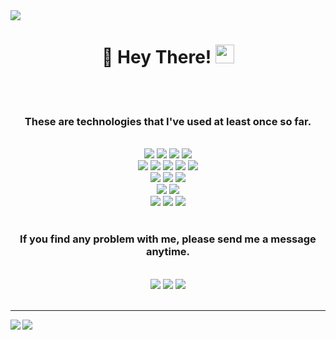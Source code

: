 <a href="https://hits.seeyoufarm.com">
 <img src="https://hits.seeyoufarm.com/api/count/incr/badge.svg?url=https%3A%2F%2Fgithub.com%2FWOOSEONG-HAM&count_bg=%2379C83D&title_bg=%23555555&icon=&icon_color=%23E7E7E7&title=hits&edge_flat=false"/>
</a> 
<h1 align="center">🧡 Hey There! <img src="https://raw.githubusercontent.com/aemmadi/aemmadi/master/wave.gif" width="30px"></h1>

<br/><br/>

<h3 align="center">These are technologies that I've used at least once so far.</h3>
<br/>

<div align="center">
 <img src="https://img.shields.io/badge/-HTML-E34F26?logo=HTML5&logoColor=white" />
 <img src="https://img.shields.io/badge/-CSS-1572B6?logo=CSS3&logoColor=white" />
 <img src="https://img.shields.io/badge/-SCSS-CC6699?logo=Sass&logoColor=white" />
 <img src="https://img.shields.io/badge/-styled--components-DB7093?logo=styled-components&logoColor=white" />
</div>

<div align="center">
 <img src="https://img.shields.io/badge/JavaScript-F7DF1E?&logo=javascript&logoColor=white"/></a>
 <img src="https://img.shields.io/badge/TypeScript-007ACC?style=flat-square&logo=TypeScript&logoColor=white"/>
 <img src="https://img.shields.io/badge/React-61DAFB?style=flat-square&logo=React&logoColor=white"/>
 <img src="https://img.shields.io/badge/-Next.js-black?logo=Next.js&logoColor=white" />
 <img src="https://img.shields.io/badge/AngularJS-E23237?style=flat-square&logo=AngularJS&logoColor=white"/>
</div>

<div align="center">
 <img src="https://img.shields.io/badge/Node.js-339933?style=flat-square&logo=Node.js&logoColor=white"/>
 <img src="https://img.shields.io/badge/Express-ffffff?&logo=express&logoColor=black"/></a>
 <img src="https://img.shields.io/badge/Nest-E0234E?&logo=nestjs&logoColor=white"/></a>
</div>

<div align="center">
 <img src="https://img.shields.io/badge/AWS-232F3E?&logo=AmazonAWS&logoColor=white"/></a>
 <img src="https://img.shields.io/badge/Firebase-FFCA28?style=flat-square&logo=Firebase&logoColor=white"/></a>
</div>

<div align="center">
 <img src="https://img.shields.io/badge/-Git-F05032?logo=Git&logoColor=white" />
 <img src="https://img.shields.io/badge/-GitHub-000000?logo=GitHub&logoColor=white" />
 <img src="https://img.shields.io/badge/-Slack-4A154B?logo=Slack&logoColor=white" />
</div>

<br/>

<h3 align="center">If you find any problem with me, please send me a message anytime.</h3>

<br/>

<div align="center">
 <a href="https://instagram.com/ws_608"><img src="https://img.shields.io/badge/Instagram-E4405F?style=flat-square&logo=Instagram&logoColor=white"/></a>
 <a href="https://mail.google.com/"><img src="https://img.shields.io/badge/Gmail-D14836?style=flat-square&logo=Gmail&logoColor=white"/></a>
 <a href="https://velog.io/@wsham"><img src="https://img.shields.io/badge/Tech Blog-11B48A?style=flat-square&logo=Vimeo&logoColor=white"/></a>
</div>

<br/>

---
<div align="center">
 <img align="left" src="https://github-readme-stats.vercel.app/api?username=WOOSEONG-HAM&count_private=true&show_icons=false&theme=default" />
 <img align="left" src="https://github-readme-stats.vercel.app/api/top-langs/?username=WOOSEONG-HAM&theme=default&show_icons=true" />
</div>

